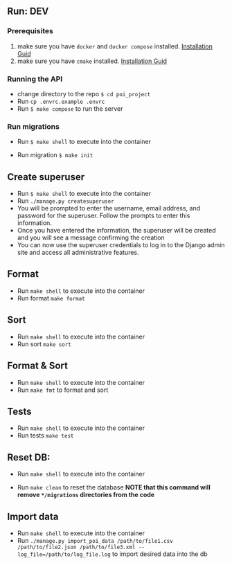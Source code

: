 ## Run: DEV

### Prerequisites
1. make sure you have `docker` and `docker compose` installed. [Installation Guid](https://docs.docker.com/engine/install/)
2. make sure you have `cmake` installed. [Installation Guid](https://www.gnu.org/software/make/)

### Running the API

* change directory to the repo `$ cd poi_project`
* Run `cp .envrc.example .envrc`
* Run `$ make compose` to run the server

### Run migrations

* Run `$ make shell` to execute into the container

* Run migration `$ make init`

## Create superuser

* Run `$ make shell` to execute into the container
* Run `./manage.py createsuperuser`
* You will be prompted to enter the username, email address, and password for the superuser. Follow the prompts to enter this information.
* Once you have entered the information, the superuser will be created and you will see a message confirming the creation
* You can now use the superuser credentials to log in to the Django admin site and access all administrative features.

## Format

* Run `make shell` to execute into the container
* Run format `make format`

## Sort

* Run `make shell` to execute into the container
* Run sort `make sort`

## Format & Sort

* Run `make shell` to execute into the container
* Run `make fmt` to format and sort

## Tests

* Run `make shell` to execute into the container
* Run tests `make test`

## Reset DB:

* Run `make shell` to execute into the container

* Run `make clean` to reset the database **NOTE that this command will remove `*/migrations` directories from the code**


## Import data

* Run `make shell` to execute into the container
* Run `./manage.py import_poi_data /path/to/file1.csv /path/to/file2.json /path/to/file3.xml --log_file=/path/to/log_file.log` to import desired data into the db
